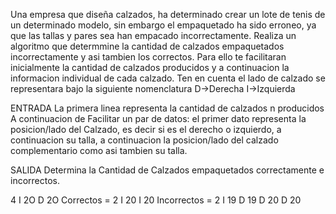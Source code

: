 Una empresa que diseña calzados, ha determinado crear un lote de tenis de un determinado modelo, sin embargo el empaquetado ha sido erroneo, ya que las tallas y pares sea han empacado incorrectamente.
Realiza un algoritmo que determmine la cantidad de calzados empaquetados incorrectamente y asi tambien los correctos.
Para ello te facilitaran inicialmente la cantidad de calzados producidos y a continuacion la informacion individual de cada calzado.
Ten en cuenta el lado de calzado se representara bajo la siguiente nomenclatura
D->Derecha
I->Izquierda

ENTRADA
La primera linea representa la cantidad de calzados n producidos
A continuacion de Facilitar un par de datos: el primer dato representa la posicion/lado del Calzado, es decir si es el derecho o izquierdo, a continuacion su talla, a continuacion la posicion/lado del calzado complementario como asi tambien su talla.

SALIDA
Determina la Cantidad de Calzados empaquetados correctamente e incorrectos.

4
I 2O D 2O		Correctos = 2
I 20 I 20		Incorrectos = 2
I 19 D 19
D 20 D 20 